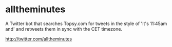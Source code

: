 # alltheminutes

A Twitter bot that searches Topsy.com for tweets in the style of 'It's 11:45am and' and retweets them in sync with the CET timezone.

http://twitter.com/alltheminutes
